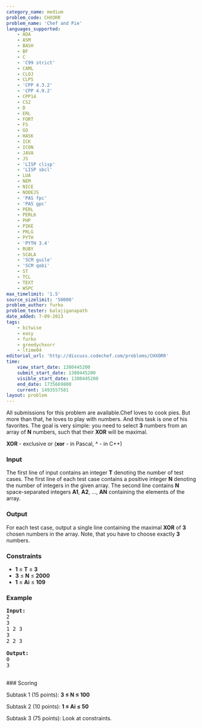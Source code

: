 ```yaml
---
category_name: medium
problem_code: CHXORR
problem_name: 'Chef and Pie'
languages_supported:
    - ADA
    - ASM
    - BASH
    - BF
    - C
    - 'C99 strict'
    - CAML
    - CLOJ
    - CLPS
    - 'CPP 4.3.2'
    - 'CPP 4.9.2'
    - CPP14
    - CS2
    - D
    - ERL
    - FORT
    - FS
    - GO
    - HASK
    - ICK
    - ICON
    - JAVA
    - JS
    - 'LISP clisp'
    - 'LISP sbcl'
    - LUA
    - NEM
    - NICE
    - NODEJS
    - 'PAS fpc'
    - 'PAS gpc'
    - PERL
    - PERL6
    - PHP
    - PIKE
    - PRLG
    - PYTH
    - 'PYTH 3.4'
    - RUBY
    - SCALA
    - 'SCM guile'
    - 'SCM qobi'
    - ST
    - TCL
    - TEXT
    - WSPC
max_timelimit: '1.5'
source_sizelimit: '50000'
problem_author: furko
problem_tester: balajiganapath
date_added: 7-09-2013
tags:
    - bitwise
    - easy
    - furko
    - greedychxorr
    - ltime04
editorial_url: 'http://discuss.codechef.com/problems/CHXORR'
time:
    view_start_date: 1380445200
    submit_start_date: 1380445200
    visible_start_date: 1380445200
    end_date: 1735669800
    current: 1493557581
layout: problem
---
```

All submissions for this problem are available.Chef loves to cook pies. But more than that, he loves to play with numbers. And this task is one of his favorites. The goal is very simple: you need to select **3** numbers from an array of **N** numbers, such that their **XOR** will be maximal.

**XOR** - exclusive or (**xor** - in Pascal, **^** - in C++)

### Input

 The first line of input contains an integer **T** denoting the number of test cases. The first line of each test case contains a positive integer **N** denoting the number of integers in the given array. The second line contains **N** space-separated integers **A1**, **A2**, ..., **AN** containing the elements of the array.

### Output

 For each test case, output a single line containing the maximal **XOR** of **3** chosen numbers in the array. Note, that you have to choose exactly **3** numbers.

### Constraints

- **1** ≤ **T** ≤ **3**
- **3** ≤ **N** ≤ **2000**
- **1** ≤ **Ai** ≤ **109**

### Example

<pre><b>Input:</b>
2
3
1 2 3
3
2 2 3

<b>Output:</b>
0
3

</pre>### Scoring
Subtask 1 (15 points): **3 ≤ N ≤ 100** 

Subtask 2 (10 points): **1 ≤ Ai ≤ 50** 

Subtask 3 (75 points): Look at constraints.
